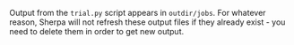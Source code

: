 Output from the `trial.py` script appears in `outdir/jobs`. For whatever reason,
Sherpa will not refresh these output files if they already exist - you need to delete
them in order to get new output.

